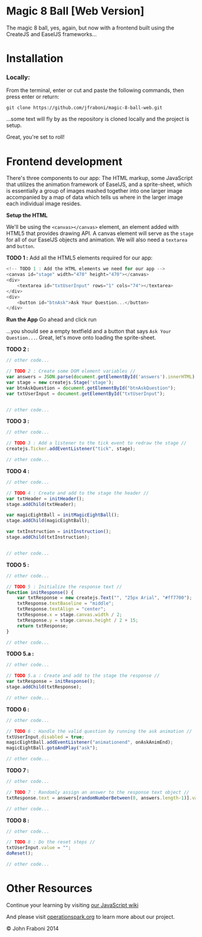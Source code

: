 Magic 8 Ball [Web Version]
=======================
The magic 8 ball, yes, again, but now with a frontend built using the CreateJS and EaselJS frameworks...

# Installation

### Locally:
From the terminal, enter or cut and paste the following commands, then press enter or return:
    
    git clone https://github.com/jfraboni/magic-8-ball-web.git
    
...some text will fly by as the repository is cloned locally and the project is setup.

Great, you're set to roll!


# Frontend development

There's three components to our app: The HTML markup, some JavaScript that utilizes the animation framework of EaselJS, and a sprite-sheet, which is essentially a group of images mashed together into one larger image accompanied by a map of data which tells us where in the larger image each individual image resides.

**Setup the HTML**

We'll be using the `<canvas></canvas>` element, an element added with HTML5 that provides drawing API.  A canvas element will serve as the `stage` for all of our EaselJS objects and animation.  We will also need a `textarea` and `button`.

**TODO 1 :** Add all the HTML5 elements required for our app:

```javascript
<!-- TODO 1 : Add the HTML elements we need for our app -->
<canvas id="stage" width="470" height="470"></canvas>
<div>
    <textarea id="txtUserInput" rows="1" cols="74"></textarea>
</div>
<div>
    <button id="btnAsk">Ask Your Question...</button>
</div>
```

**Run the App** Go ahead and click run

...you should see a empty textfield and a button that says `Ask Your Question...`.  Great, let's move onto loading the sprite-sheet.

**TODO 2 :**
```javascript
// other code...

// TODO 2 : Create some DOM element variables //
var answers = JSON.parse(document.getElementById('answers').innerHTML).answers;
var stage = new createjs.Stage('stage');
var btnAskQuestion = document.getElementById("btnAskQuestion");
var txtUserInput = document.getElementById("txtUserInput");


// other code...
```


**TODO 3 :**
```javascript
// other code...

// TODO 3 : Add a listener to the tick event to redraw the stage //
createjs.Ticker.addEventListener("tick", stage);

// other code...
```

**TODO 4 :**
```javascript
// other code...

// TODO 4 : Create and add to the stage the header //
var txtHeader = initHeader();
stage.addChild(txtHeader);

var magicEightBall = initMagicEightBall();
stage.addChild(magicEightBall);

var txtInstruction = initInstruction();
stage.addChild(txtInstruction);


// other code...
```

**TODO 5 :**
```javascript
// other code...

// TODO 5 : Initialize the response text //
function initResponse() {
    var txtResponse = new createjs.Text("", "25px Arial", "#ff7700");
    txtResponse.textBaseline = "middle";
    txtResponse.textAlign = "center";
    txtResponse.x = stage.canvas.width / 2;
    txtResponse.y = stage.canvas.height / 2 + 15;
    return txtResponse;
}

// other code...
```

**TODO 5.a :**
```javascript
// other code...

// TODO 5.a : Create and add to the stage the response //
var txtResponse = initResponse();
stage.addChild(txtResponse);

// other code...
```

**TODO 6 :**
```javascript
// other code...

// TODO 6 : Handle the valid question by running the ask animation //
txtUserInput.disabled = true;
magicEightBall.addEventListener("animationend", onAskAnimEnd);
magicEightBall.gotoAndPlay("ask");

// other code...
```

**TODO 7 :**
```javascript
// other code...

// TODO 7 : Randomly assign an answer to the response text object //
txtResponse.text = answers[randomNumberBetween(0, answers.length-1)].value;

// other code...
```

**TODO 8 :**
```javascript
// other code...

// TODO 8 : Do the reset steps //
txtUserInput.value = "";
doReset();

// other code...

```


# Other Resources

Continue your learning by visiting <a href="https://github.com/jfraboni/simple-node-app/wiki/Home" target="_blank">our JavaScript wiki</a>

And please visit <a href="http://operationspark.org" target="_blank">operationspark.org</a> to learn more about our project.


&copy; John Fraboni 2014